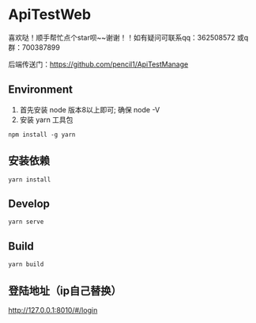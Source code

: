 # ApiTestWeb
喜欢哒！顺手帮忙点个star呗~~谢谢！！如有疑问可联系qq：362508572  或q群：700387899

后端传送门：https://github.com/pencil1/ApiTestManage

## Environment

1. 首先安装  node  版本8以上即可; 确保 node -V
2. 安装 yarn 工具包
```
npm install -g yarn
```

## 安装依赖
```
yarn install
```

## Develop
    yarn serve

## Build
    yarn build

## 登陆地址（ip自己替换）
http://127.0.0.1:8010/#/login

